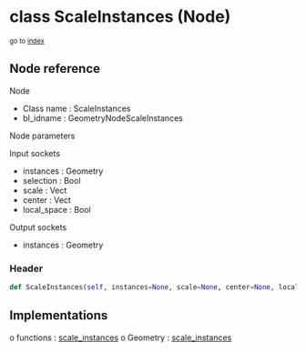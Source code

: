 # class ScaleInstances (Node)

<sub>go to [index](/docs/index.md)</sub>

## Node reference

Node
 - Class name : ScaleInstances
 - bl_idname : GeometryNodeScaleInstances

Node parameters

Input sockets
 - instances : Geometry
 - selection : Bool
 - scale : Vect
 - center : Vect
 - local_space : Bool

Output sockets
 - instances : Geometry

### Header

``` python
def ScaleInstances(self, instances=None, scale=None, center=None, local_space=None, selection=None, node_label=None, node_color=None):
```

## Implementations

o functions : [scale_instances](/docs/GeoNodes_classes/scale_instances.md)
o Geometry : [scale_instances](#scale_instances) 

